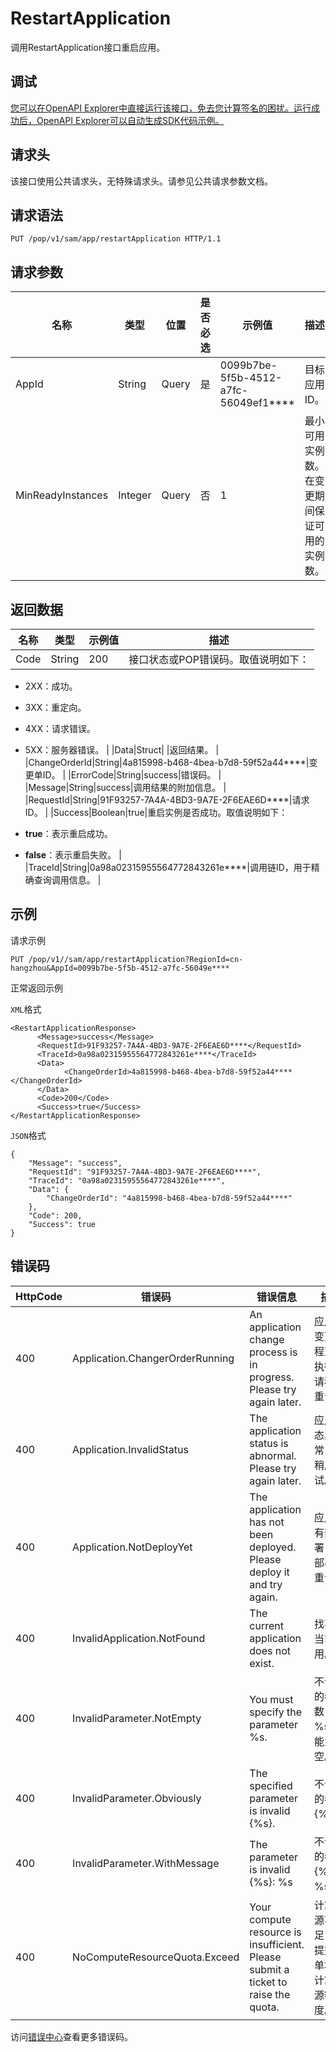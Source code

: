 # RestartApplication

调用RestartApplication接口重启应用。

## 调试

[您可以在OpenAPI Explorer中直接运行该接口，免去您计算签名的困扰。运行成功后，OpenAPI Explorer可以自动生成SDK代码示例。](https://api.aliyun.com/#product=sae&api=RestartApplication&type=ROA&version=2019-05-06)

## 请求头

该接口使用公共请求头，无特殊请求头。请参见公共请求参数文档。

## 请求语法

```
PUT /pop/v1/sam/app/restartApplication HTTP/1.1
```

## 请求参数

|名称|类型|位置|是否必选|示例值|描述|
|--|--|--|----|---|--|
|AppId|String|Query|是|0099b7be-5f5b-4512-a7fc-56049ef1\*\*\*\*|目标应用ID。 |
|MinReadyInstances|Integer|Query|否|1|最小可用实例数。在变更期间保证可用的实例数。 |

## 返回数据

|名称|类型|示例值|描述|
|--|--|---|--|
|Code|String|200|接口状态或POP错误码。取值说明如下：

 -   2XX：成功。
-   3XX：重定向。
-   4XX：请求错误。
-   5XX：服务器错误。 |
|Data|Struct| |返回结果。 |
|ChangeOrderId|String|4a815998-b468-4bea-b7d8-59f52a44\*\*\*\*|变更单ID。 |
|ErrorCode|String|success|错误码。 |
|Message|String|success|调用结果的附加信息。 |
|RequestId|String|91F93257-7A4A-4BD3-9A7E-2F6EAE6D\*\*\*\*|请求ID。 |
|Success|Boolean|true|重启实例是否成功。取值说明如下：

 -   **true**：表示重启成功。
-   **false**：表示重启失败。 |
|TraceId|String|0a98a02315955564772843261e\*\*\*\*|调用链ID，用于精确查询调用信息。 |

## 示例

请求示例

```
PUT /pop/v1//sam/app/restartApplication?RegionId=cn-hangzhou&AppId=0099b7be-5f5b-4512-a7fc-56049e****
```

正常返回示例

`XML`格式

```
<RestartApplicationResponse>
      <Message>success</Message>
      <RequestId>91F93257-7A4A-4BD3-9A7E-2F6EAE6D****</RequestId>
      <TraceId>0a98a02315955564772843261e****</TraceId>
      <Data>
            <ChangeOrderId>4a815998-b468-4bea-b7d8-59f52a44****</ChangeOrderId>
      </Data>
      <Code>200</Code>
      <Success>true</Success>
</RestartApplicationResponse>
```

`JSON`格式

```
{
    "Message": "success",
    "RequestId": "91F93257-7A4A-4BD3-9A7E-2F6EAE6D****",
    "TraceId": "0a98a02315955564772843261e****",
    "Data": {
        "ChangeOrderId": "4a815998-b468-4bea-b7d8-59f52a44****"
    },
    "Code": 200,
    "Success": true
}
```

## 错误码

|HttpCode|错误码|错误信息|描述|
|--------|---|----|--|
|400|Application.ChangerOrderRunning|An application change process is in progress. Please try again later.|应用有变更流程正在执行，请稍后重试。|
|400|Application.InvalidStatus|The application status is abnormal. Please try again later.|应用状态异常，请稍后重试。|
|400|Application.NotDeployYet|The application has not been deployed. Please deploy it and try again.|应用没有部署，请部署后重试。|
|400|InvalidApplication.NotFound|The current application does not exist.|找不到当前应用。|
|400|InvalidParameter.NotEmpty|You must specify the parameter %s.|不合法的参数：%s不能为空。|
|400|InvalidParameter.Obviously|The specified parameter is invalid \{%s\}.|不合法的参数\{%s\}。|
|400|InvalidParameter.WithMessage|The parameter is invalid \{%s\}: %s|不合法的参数\{%s\}：%s。|
|400|NoComputeResourceQuota.Exceed|Your compute resource is insufficient. Please submit a ticket to raise the quota.|计算资源不足，请提交工单增加计算资源额度。|

访问[错误中心](https://error-center.aliyun.com/status/product/sae)查看更多错误码。

